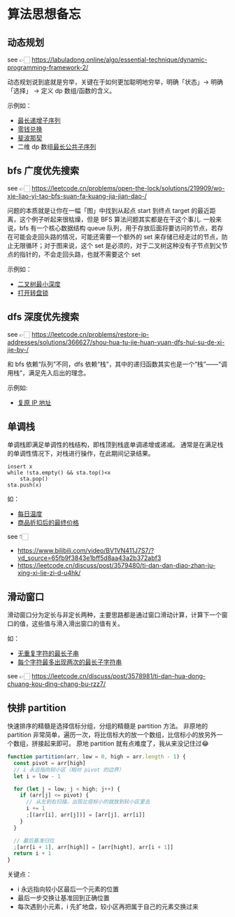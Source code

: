 # 算法思想备忘

## 动态规划

see 👉🏻 <https://labuladong.online/algo/essential-technique/dynamic-programming-framework-2/>

动态规划说到底就是穷举，关键在于如何更加聪明地穷举，明确「状态」-> 明确「选择」 -> 定义 dp 数组/函数的含义。

示例如：

- [最长递增子序列](./最长递增子序列.js)
- [零钱兑换](./零钱兑换.js)
- [斐波那契](./斐波那契数.js)
- 二维 dp 数组[最长公共子序列](./最长公共子序列.js)

## bfs 广度优先搜索

see 👉🏻 <https://leetcode.cn/problems/open-the-lock/solutions/219909/wo-xie-liao-yi-tao-bfs-suan-fa-kuang-jia-jian-dao-/>

问题的本质就是让你在一幅「图」中找到从起点 start 到终点 target 的最近距离，这个例子听起来很枯燥，但是 BFS 算法问题其实都是在干这个事儿.
一般来说，bfs 有一个核心数据结构 queue 队列，用于存放后面将要访问的节点，若存在可能会走回头路的情况，可能还需要一个额外的 set 来存储已经走过的节点，防止无限循环；对于图来说，这个 set 是必须的，对于二叉树这种没有子节点到父节点的指针的，不会走回头路，也就不需要这个 set

示例如：

- [二叉树最小深度](./二叉树最小深度.js)
- [打开转盘锁](./打开转盘锁.js)

## dfs 深度优先搜索

see 👉🏻 <https://leetcode.cn/problems/restore-ip-addresses/solutions/366627/shou-hua-tu-jie-huan-yuan-dfs-hui-su-de-xi-jie-by-/>

和 bfs 依赖“队列”不同，dfs 依赖“栈”，其中的递归函数其实也是一个“栈”——“调用栈”，满足先入后出的理念。

示例如:

- [复原 IP 地址](./复原IP地址.js)

## 单调栈

单调栈即满足单调性的栈结构，即栈顶到栈底单调递增或递减。
通常是在满足栈的单调性情况下，对栈进行操作，在此期间记录结果。

```
insert x
while !sta.empty() && sta.top()<x
    sta.pop()
sta.push(x)
```

如：

- [每日温度](./每日温度.js)
- [商品折扣后的最终价格](./商品折扣后的最终价格.js)

see 👇🏻

- <https://www.bilibili.com/video/BV1VN411J7S7/?vd_source=65fb9f3843e1bff5d8aa43a2b372abf3>
- <https://leetcode.cn/discuss/post/3579480/ti-dan-dan-diao-zhan-ju-xing-xi-lie-zi-d-u4hk/>

## 滑动窗口

滑动窗口分为定长与非定长两种，主要思路都是通过窗口滑动计算，计算下一个窗口的值，这些值与滑入滑出窗口的值有关。

如：

- [无重复字符的最长子串](./无重复最长子串.js)
- [每个字符最多出现两次的最长子字符串](./每个字符最多出现两次的最长子字符串.js)

see 👉🏻 <https://leetcode.cn/discuss/post/3578981/ti-dan-hua-dong-chuang-kou-ding-chang-bu-rzz7/>

## 快排 partition

快速排序的精髓是选择信标分组，分组的精髓是 partition 方法。
非原地的 partition 非常简单，遍历一次，将比信标大的放一个数组，比信标小的放另外一个数组，拼接起来即可。
原地 partition 就有点难度了，我从来没记住过😂

```js
function partition(arr, low = 0, high = arr.length - 1) {
  const pivot = arr[high]
  // i 永远指向较小区（相对 pivot 的边界）
  let i = low - 1

  for (let j = low; j < high; j++) {
    if (arr[j] <= pivot) {
      // 从左到右扫描，出现比信标小的就放到较小区里去
      i += 1
      ;[(arr[i], arr[j])] = [arr[j], arr[i]]
    }
  }

  // 最后基准归位
  ;[arr[i + 1], arr[high]] = [arr[hight], arr[i + 1]]
  return i + 1
}
```

关键点：

- i 永远指向较小区最后一个元素的位置
- 最后一步交换让基准回到正确位置
- 每次遇到小元素，i 先扩地盘，较小区再把属于自己的元素交换过来
